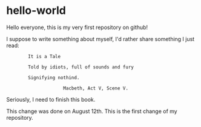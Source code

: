 # hello-world
Hello everyone, this is my very first repository on github! 

I suppose to write something about myself, I'd rather share something I just read:

            It is a Tale 

            Told by idiots, full of sounds and fury

            Signifying nothind.

                         Macbeth, Act V, Scene V. 
            

Seriously, I need to finish this book. 

This change was done on August 12th. This is the first change of my repository.
